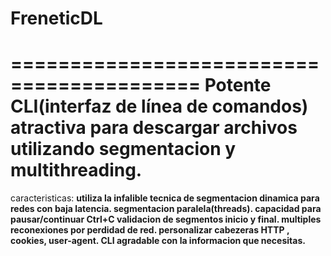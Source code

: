 # FreneticDL
==========================================
Potente CLI(interfaz de línea de comandos) atractiva  para descargar archivos utilizando segmentacion y multithreading.
==========================================

caracteristicas:
**utiliza la infalible tecnica de segmentacion dinamica para redes con baja latencia.
segmentacion paralela(threads).
capacidad para pausar/continuar Ctrl+C
validacion de segmentos inicio y final.
multiples reconexiones por perdidad de red.
personalizar cabezeras HTTP , cookies, user-agent.
CLI agradable con la informacion que necesitas.**
